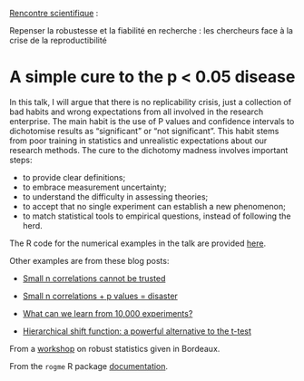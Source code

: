 [Rencontre scientifique](https://sygefor.reseau-urfist.fr/#/training/7705/8525/7338a781b57bf45847c702bfd05b2a80) :

Repenser la robustesse et la fiabilité en recherche : les chercheurs face à la crise de la reproductibilité

# A simple cure to the p < 0.05 disease

In this talk, I will argue that there is no replicability crisis, just a collection of bad habits and wrong expectations from all involved in the research enterprise. The main habit is the use of P values and confidence intervals to dichotomise results as “significant” or “not significant”. This habit stems from poor training in statistics and unrealistic expectations about our research methods. The cure to the dichotomy madness involves important steps:
- to provide clear definitions;
- to embrace measurement uncertainty;
- to understand the difficulty in assessing theories;
- to accept that no single experiment can establish a new phenomenon;
- to match statistical tools to empirical questions, instead of following the herd.  

The R code for the numerical examples in the talk are provided [here](docs/examples.md).

Other examples are from these blog posts:

- [Small n correlations cannot be trusted](https://garstats.wordpress.com/2018/06/01/smallncorr/)

- [Small n correlations + p values = disaster](https://garstats.wordpress.com/2018/06/22/corrcondpval/)

- [What can we learn from 10,000 experiments?](https://garstats.wordpress.com/2018/01/24/10000/)

- [Hierarchical shift function: a powerful alternative to the t-test](https://garstats.wordpress.com/2019/02/21/hsf/)

From a [workshop](https://github.com/GRousselet/teaching/tree/master/19-bordeaux) on robust statistics given in Bordeaux.

From the `rogme` R package [documentation](https://github.com/GRousselet/rogme). 